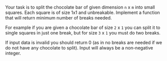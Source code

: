 Your task is to split the chocolate bar of given dimension `n` x `m` into small squares.
Each square is of size 1x1 and unbreakable.
Implement a function that will return minimum number of breaks needed.


For example if you are given a chocolate bar of size `2` x `1` you can split it to single squares in just one break, but for size `3` x `1` you must do two breaks.


If input data is invalid you should return 0 (as in no breaks are needed if we do not have any chocolate to split). Input will always be a non-negative integer.


